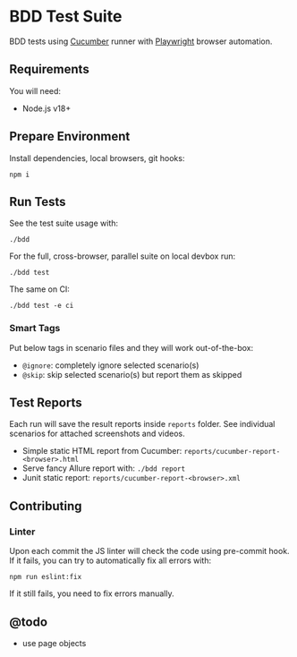 # BDD Test Suite

BDD tests using [Cucumber](https://cucumber.io/) runner with [Playwright](https://playwright.dev/) browser automation.

## Requirements

You will need:

- Node.js v18+

## Prepare Environment

Install dependencies, local browsers, git hooks:

`npm i`

## Run Tests

See the test suite usage with:

`./bdd`

For the full, cross-browser, parallel suite on local devbox run:

`./bdd test`

The same on CI:

`./bdd test -e ci`

### Smart Tags

Put below tags in scenario files and they will work out-of-the-box:

- `@ignore`: completely ignore selected scenario(s)
- `@skip`: skip selected scenario(s) but report them as skipped

## Test Reports

Each run will save the result reports inside `reports` folder. See individual scenarios for attached screenshots and
videos.

- Simple static HTML report from Cucumber: `reports/cucumber-report-<browser>.html`
- Serve fancy Allure report with: `./bdd report`
- Junit static report: `reports/cucumber-report-<browser>.xml`

## Contributing

### Linter

Upon each commit the JS linter will check the code using pre-commit hook. If it fails, you can try to automatically fix
all errors with:

`npm run eslint:fix`

If it still fails, you need to fix errors manually.

## @todo

- use page objects

